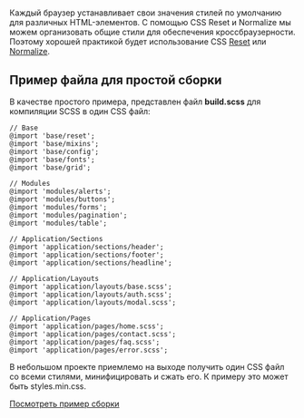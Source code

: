 #

Каждый браузер устанавливает свои значения стилей по умолчанию для
различных HTML-элементов. С помощью CSS Reset и Normalize мы можем
организовать общие стили для обеспечения кроссбраузерности. Поэтому
хорошей практикой будет использование CSS
[Reset](https://github.com/filipelinhares/ress)
или [Normalize](https://github.com/necolas/normalize.css/).



## Пример файла для простой сборки

В качестве простого примера, представлен файл **build.scss** для компиляции
SCSS в один CSS файл:

```
// Base
@import 'base/reset';
@import 'base/mixins';
@import 'base/config';
@import 'base/fonts';
@import 'base/grid';

// Modules
@import 'modules/alerts';
@import 'modules/buttons';
@import 'modules/forms';
@import 'modules/pagination';
@import 'modules/table';

// Application/Sections
@import 'application/sections/header';
@import 'application/sections/footer';
@import 'application/sections/headline';

// Application/Layouts
@import 'application/layouts/base.scss';
@import 'application/layouts/auth.scss';
@import 'application/layouts/modal.scss';

// Application/Pages
@import 'application/pages/home.scss';
@import 'application/pages/contact.scss';
@import 'application/pages/faq.scss';
@import 'application/pages/error.scss';
```

В небольшом проекте приемлемо на выходе получить один CSS файл
со всеми стилями, минифицировать и сжать его.
К примеру это может быть styles.min.css.

[Посмотреть пример сборки](../additionally/build.md)